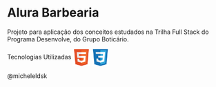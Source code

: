# Alura Barbearia

Projeto para aplicação dos conceitos estudados na Trilha Full Stack do Programa Desenvolve, do Grupo Boticário.

Tecnologias Utilizadas
<img align="center" alt="" height="40em" width="40em" src="https://raw.githubusercontent.com/devicons/devicon/master/icons/html5/html5-original.svg">
<img align="center" alt="" height="40em" width="40em" src="https://raw.githubusercontent.com/devicons/devicon/master/icons/css3/css3-original.svg">

@micheleldsk
